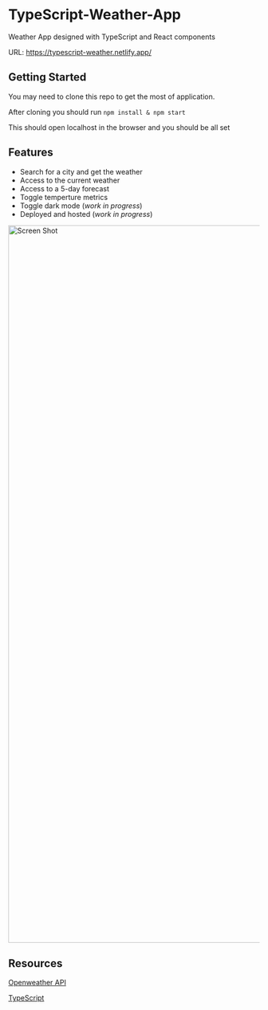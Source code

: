 # TypeScript-Weather-App
Weather App designed with TypeScript and React components

URL: https://typescript-weather.netlify.app/

## Getting Started
You may need to clone this repo to get the most of application.

After cloning you should run
`npm install & npm start`

This should open localhost in the browser and you should be all set

## Features
- Search for a city and get the weather
- Access to the current weather
- Access to a 5-day forecast
- Toggle temperture metrics
- Toggle dark mode (*_work in progress_*)
- Deployed and hosted (*_work in progress_*)

<img width="1440" alt="Screen Shot" src="https://user-images.githubusercontent.com/73686621/123458632-447f7c80-d5b3-11eb-8efe-c080ce64c58a.png">

## Resources

[Openweather API](https://openweathermap.org/api)

[TypeScript](https://www.typescriptlang.org/docs/handbook/intro.html)
